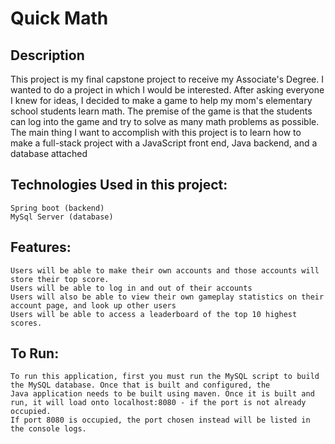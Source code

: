 # Quick Math

## Description
This project is my final capstone project to receive my Associate's Degree. I wanted to do a project in which I would be interested. 
After asking everyone I knew for ideas, I decided to make a game to help my mom's elementary school students learn math.
The premise of the game is that the students can log into the game and try to solve as many math problems as possible. 
The main thing I want to accomplish with this project is to learn how to make a full-stack project with a JavaScript front end,
Java backend, and a database attached

## Technologies Used in this project:
    Spring boot (backend)
    MySql Server (database)



## Features:
    Users will be able to make their own accounts and those accounts will store their top score.
    Users will be able to log in and out of their accounts
    Users will also be able to view their own gameplay statistics on their account page, and look up other users
    Users will be able to access a leaderboard of the top 10 highest scores.

## To Run:
    To run this application, first you must run the MySQL script to build the MySQL database. Once that is built and configured, the 
    Java application needs to be built using maven. Once it is built and run, it will load onto localhost:8080 - if the port is not already occupied.
    If port 8080 is occupied, the port chosen instead will be listed in the console logs. 
